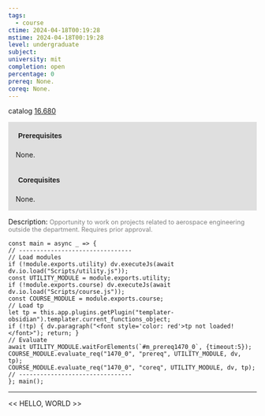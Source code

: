 ```yaml
---
tags:
  - course
ctime: 2024-04-18T00:19:28
mstime: 2024-04-18T00:19:28
level: undergraduate
subject: 
university: mit
completion: open
percentage: 0
prereq: None.
coreq: None.
---
```


catalog [16.680](http://student.mit.edu/catalog/m16b.html#16.680)

<span style="display: block; padding: 15px; background-color: rgb(100, 100, 100, 0.2);"><font id="m_prereq1470_0" style="display: block; font-family: Arial, sans-serif; font-weight: bold; padding: 5px">Prerequisites</font><br><span id="prereq1470_0">None.</span></span>
<span style="display: block; padding: 15px; background-color: rgb(100, 100, 100, 0.2);"><font id="m_coreq1470_0" style="display: block; font-family: Arial, sans-serif; font-weight: bold; padding: 5px">Corequisites</font><br><span id="coreq1470_0">None.</span></span>

<font style="">Description:</font>
<font style="color: grey; font-size: 0.8rem;">Opportunity to work on projects related to aerospace engineering outside the department. Requires prior approval.</font>

```dataviewjs
const main = async _ => {
// --------------------------------
// Load modules
if (!module.exports.utility) dv.executeJs(await dv.io.load("Scripts/utility.js"));
const UTILITY_MODULE = module.exports.utility;
if (!module.exports.course) dv.executeJs(await dv.io.load("Scripts/course.js"));
const COURSE_MODULE = module.exports.course;
// Load tp
let tp = this.app.plugins.getPlugin("templater-obsidian").templater.current_functions_object;
if (!tp) { dv.paragraph("<font style='color: red'>tp not loaded!</font>"); return; }
// Evaluate
await UTILITY_MODULE.waitForElements(`#m_prereq1470_0`, {timeout:5});
COURSE_MODULE.evaluate_req("1470_0", "prereq", UTILITY_MODULE, dv, tp);
COURSE_MODULE.evaluate_req("1470_0", "coreq", UTILITY_MODULE, dv, tp);
// --------------------------------
}; main();
```

---

<< HELLO, WORLD >>
